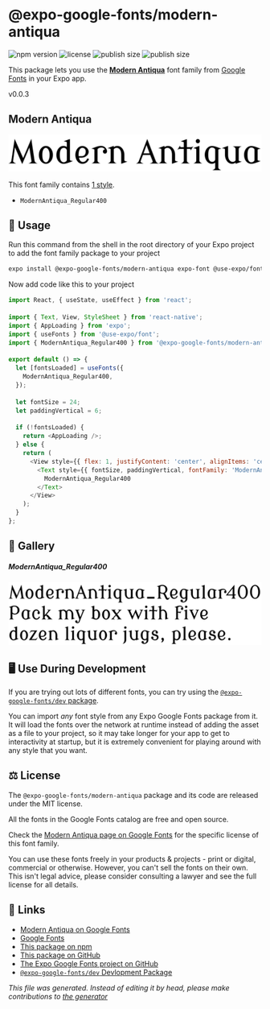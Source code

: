 # @expo-google-fonts/modern-antiqua

![npm version](https://flat.badgen.net/npm/v/@expo-google-fonts/modern-antiqua)
![license](https://flat.badgen.net/github/license/expo/google-fonts)
![publish size](https://flat.badgen.net/packagephobia/install/@expo-google-fonts/modern-antiqua)
![publish size](https://flat.badgen.net/packagephobia/publish/@expo-google-fonts/modern-antiqua)

This package lets you use the [**Modern Antiqua**](https://fonts.google.com/specimen/Modern+Antiqua) font family from [Google Fonts](https://fonts.google.com/) in your Expo app.

v0.0.3

## Modern Antiqua

![Modern Antiqua](./font-family.png)

This font family contains [1 style](#gallery).

- `ModernAntiqua_Regular400`

## 🔡 Usage

Run this command from the shell in the root directory of your Expo project to add the font family package to your project
```sh
expo install @expo-google-fonts/modern-antiqua expo-font @use-expo/font
```

Now add code like this to your project
```js
import React, { useState, useEffect } from 'react';

import { Text, View, StyleSheet } from 'react-native';
import { AppLoading } from 'expo';
import { useFonts } from '@use-expo/font';
import { ModernAntiqua_Regular400 } from '@expo-google-fonts/modern-antiqua';

export default () => {
  let [fontsLoaded] = useFonts({
    ModernAntiqua_Regular400,
  });

  let fontSize = 24;
  let paddingVertical = 6;

  if (!fontsLoaded) {
    return <AppLoading />;
  } else {
    return (
      <View style={{ flex: 1, justifyContent: 'center', alignItems: 'center' }}>
        <Text style={{ fontSize, paddingVertical, fontFamily: 'ModernAntiqua_Regular400' }}>
          ModernAntiqua_Regular400
        </Text>
      </View>
    );
  }
};

```

## 📖 Gallery

##### ModernAntiqua_Regular400
![ModernAntiqua_Regular400](./df7e73ec3e130e1a70e2680351228d3e058ceea718f4e7ab314b98ce3978d7f9.ttf.png)


## 🖥️ Use During Development

If you are trying out lots of different fonts, you can try using the [`@expo-google-fonts/dev` package](https://github.com/expo/google-fonts/tree/master/font-packages/dev#readme).

You can import *any* font style from any Expo Google Fonts package from it. It will load the fonts
over the network at runtime instead of adding the asset as a file to your project, so it may take longer
for your app to get to interactivity at startup, but it is extremely convenient
for playing around with any style that you want.

## ⚖️ License

The `@expo-google-fonts/modern-antiqua` package and its code are released under the MIT license.

All the fonts in the Google Fonts catalog are free and open source.

Check the [Modern Antiqua page on Google Fonts](https://fonts.google.com/specimen/Modern+Antiqua) for the specific license of this font family.

You can use these fonts freely in your products & projects - print or digital, commercial or otherwise. However, you can't sell the fonts on their own. This isn't legal advice, please consider consulting a lawyer and see the full license for all details.

## 🔗 Links

- [Modern Antiqua on Google Fonts](https://fonts.google.com/specimen/Modern+Antiqua)
- [Google Fonts](https://fonts.google.com/)
- [This package on npm](https://www.npmjs.com/package/@expo-google-fonts/modern-antiqua)
- [This package on GitHub](https://github.com/expo/google-fonts/tree/master/font-packages/modern-antiqua)
- [The Expo Google Fonts project on GitHub](https://github.com/expo/google-fonts)
- [`@expo-google-fonts/dev` Devlopment Package](https://github.com/expo/google-fonts/tree/master/font-packages/dev)


*This file was generated. Instead of editing it by head, please make contributions to [the generator](https://github.com/expo/google-fonts/tree/master/packages/generator)*
